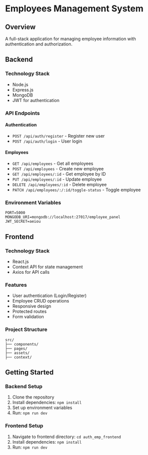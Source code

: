 # Employees Management System

## Overview
A full-stack application for managing employee information with authentication and authorization.

## Backend

### Technology Stack
- Node.js
- Express.js
- MongoDB
- JWT for authentication

### API Endpoints

#### Authentication
- `POST /api/auth/register` - Register new user
- `POST /api/auth/login` - User login

#### Employees
- `GET /api/employees` - Get all employees
- `POST /api/employees` - Create new employee
- `GET /api/employees/:id` - Get employee by ID
- `PUT /api/employees/:id` - Update employee
- `DELETE /api/employees/:id` - Delete employee
- `PATCH /api/employees/:/:id/toggle-status` - Toggle employee

### Environment Variables
```
PORT=5000
MONGODB_URI=mongodb://localhost:27017/employee_panel
JWT_SECRET=aeiou
```

## Frontend

### Technology Stack
- React.js
- Context API for state management
- Axios for API calls

### Features
- User authentication (Login/Register)
- Employee CRUD operations
- Responsive design
- Protected routes
- Form validation

### Project Structure
```
src/
├── components/
├── pages/
├── assets/
├── context/
```

## Getting Started

### Backend Setup
1. Clone the repository
2. Install dependencies: `npm install`
3. Set up environment variables
4. Run: `npm run dev`

### Frontend Setup
1. Navigate to frontend directory: `cd auth_emp_frontend`
2. Install dependencies: `npm install`
3. Run: `npm run dev`

